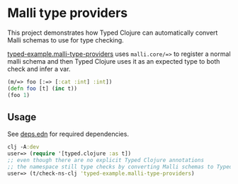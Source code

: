 # Malli type providers

This project demonstrates how Typed Clojure can automatically convert Malli schemas to use for type checking.

[typed-example.malli-type-providers](example-projects/malli-type-providers/src/typed_example/malli_type_providers.clj)
uses `malli.core/=>` to register a normal malli schema and then Typed Clojure uses it as an expected type to both
check and infer a var.

```clojure
(m/=> foo [:=> [:cat :int] :int])
(defn foo [t] (inc t))
(foo 1)
```

## Usage

See [deps.edn](deps.edn) for required dependencies.

```clojure
clj -A:dev
user=> (require '[typed.clojure :as t])
;; even though there are no explicit Typed Clojure annotations
;; the namespace still type checks by converting Malli schemas to Typed Clojure types.
user=> (t/check-ns-clj 'typed-example.malli-type-providers)
```
